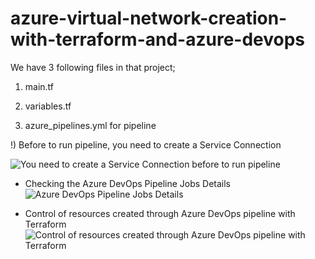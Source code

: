 # azure-virtual-network-creation-with-terraform-and-azure-devops
We have 3 following files in that project;

1) main.tf

2) variables.tf

3) azure_pipelines.yml for pipeline

!) Before to run pipeline, you need to create a Service Connection 

![You need to create a Service Connection before to run pipeline](https://github.com/user-attachments/assets/394b2f2f-014c-4146-8327-ff45ffbf8dc6)

- Checking the Azure DevOps Pipeline Jobs Details ![Azure DevOps Pipeline Jobs Details](https://github.com/user-attachments/assets/9eb9e390-29af-4d52-a437-891a84de04f1)

- Control of resources created through Azure DevOps pipeline with Terraform 
![Control of resources created through Azure DevOps pipeline with Terraform](https://github.com/user-attachments/assets/cbee4583-d4b0-470c-9c56-46c6aeeb12dc)

